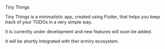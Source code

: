 Tiny Things

Tiny Things is a minimalistic app, created using Flutter, that helps you keep track of your TODOs in a very simple way.

It is currently under development and new features will soon be added.

It will be shortly integrated with ther ermiry ecosystem.